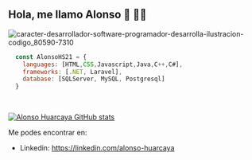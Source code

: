 ## Hola, me llamo Alonso 👋 :technologist:

![caracter-desarrollador-software-programador-desarrolla-ilustracion-codigo_80590-7310](https://user-images.githubusercontent.com/61801479/137608789-b9dd4fb6-9fdc-4004-bf78-21c8f377eb60.jpg)


```js
  const AlonsoHS21 = {
    languages: [HTML,CSS,Javascript,Java,C++,C#],
    frameworks: [.NET, Laravel],
    database: [SQLServer, MySQL, Postgresql]
  }
```
<br/>

[![Alonso Huarcaya GitHub stats](https://github-readme-stats.vercel.app/api?username=AlonsoHS21&theme=tokyonight&show_icons=true&hide=stars,issues
)](https://github.com/AlonsoHS21/github-readme-stats)

Me podes encontrar en: 
 - Linkedin: https://linkedin.com/alonso-huarcaya


<!--
**AlonsoHS21/AlonsoHS21** is a ✨ _special_ ✨ repository because its `README.md` (this file) appears on your GitHub profile.

Here are some ideas to get you started:

- 🔭 I’m currently working on ...
- 🌱 I’m currently learning ...
- 👯 I’m looking to collaborate on ...
- 🤔 I’m looking for help with ...
- 💬 Ask me about ...
- 📫 How to reach me: ...
- 😄 Pronouns: ...
- ⚡ Fun fact: ...
-->
